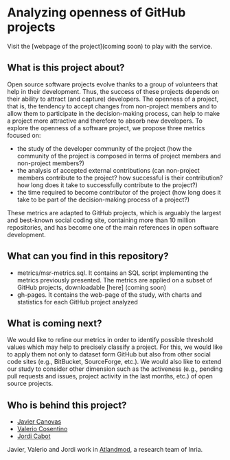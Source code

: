 Analyzing openness of GitHub projects
===============

Visit the [webpage of the project](coming soon) to play with the service.

What is this project about?
---------------------------

Open source software projects evolve thanks to a group of volunteers that help in their development. Thus, the success of these projects depends on their ability to attract (and
capture) developers. The openness of a project, that is, the tendency to accept changes from non-project members and to allow them to participate in the decision-making process,
can help to make a project more attractive and therefore to absorb new developers. To explore the openness of a software project, we propose three metrics focused on:
* the study of the developer community of the project (how the community of the project is composed in terms of project members and non-project members?)
* the analysis of accepted external contributions (can non-project members contribute to the project? how successful is their contribution? how long does it take to successfully contribute to the project?)
* the time required to become contributor of the project (how long does it take to be part of the decision-making process of a project?)

These metrics are adapted to GitHub projects, which is arguably the largest and best-known social coding site, containing more than 10 million repositories,
and has become one of the main references in open software development.


What can you find in this repository?
-------------------------------------

* metrics/msr-metrics.sql. It contains an SQL script implementing the metrics previously presented. The metrics are applied on a subset of GitHub projects, downloadable [here] (coming soon)
* gh-pages. It contains the web-page of the study, with charts and statistics for each GitHub project analyzed


What is coming next?
--------------------

We would like to refine our metrics in order to identify possible threshold values which may help to precisely classify a project. For this, we would like to apply them not only to dataset form GitHub but also from
other social code sites (e.g., BitBucket, SourceForge, etc.). We would also like to extend our study to consider other dimension such as the activeness (e.g., pending pull requests
and issues, project activity in the last months, etc.) of open source projects.

Who is behind this project?
---------------------------
* [Javier Canovas](http://github.com/jlcanovas/ "Javier Canovas")
* [Valerio Cosentino](https://github.com/valeriocos/ "Valerio Cosentino")
* [Jordi Cabot](http://github.com/jcabot/ "Jordi Cabot")

Javier, Valerio and Jordi work in [Atlandmod](http://www.emn.fr/z-info/atlanmod), a research team of Inria.
